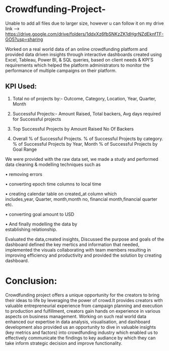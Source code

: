 # Crowdfunding-Project-
Unable to add all files due to larger size, however u can follow it on my drive link --> https://drive.google.com/drive/folders/1ddxXz6fbSNKzZK1dHgrNZdEknfTF-GO5?usp=sharing

Worked on a real world data of an online crowdfunding platform and provided data driven insights through interactive dashboards created using Excel, Tableau, Power BI, & SQL queries, based on client needs & KPI'S requirements which helped the platform administrators to monitor the  performance of multiple campaigns on their platform.

## KPI Used:

1) Total no of projects by:-
    Outcome,
    Category,
    Location,
    Year, Quarter, Month  
    
2) Successful Projects:-
     Amount Raised,
     Total backers,
     Avg days required for 
     Successful projects
     
3) Top Successful Projects by
     Amount Raised
     No Of Backers
     
4) Overall % of Successful Projects.
    % of Successful Projects
      by category.
    % of Successful Projects by 
      Year, Month
     % of Successful Projects by
     Goal Range
     
We were provided with the raw data set, we made a study and performed data cleaning & modelling techniques such as 

• removing errors

• converting epoch time columns to 
   local time 

• creating calendar table on
   created_at column which       
   includes,year, Quarter, month,month 
  no, financial month,financial quarter 
  etc.

• converting goal amount to USD 

• And finally modelling the data by  
  establishing relationship.
  
Evaluated the data,created insights, Discussed the purpose and goals of the dashboard defined the key mertics and information that needed, implemented the visuals 
collaborating with team members resulting in improving efficiency and productivity and provided the solution by creating dashboard.

# Conclusion:
Crowdfunding project offers a unique opportunity for the creators to bring their ideas to life by leveraging the power of crowd.It provides creators with valuable entrepreneurial experience from campaign planning and execution to production and fulfillment, creators gain hands on experience in various aspects on business management.
Working on such real world data enhanced our expertise in data analysis, visualisation, and dashboard development also provided us an opportunity to dive in valuable insights (key metrics and factors) into crowdfunding industry which enabled us to effectively communicate the findings to key audiance by which they can take inform strategic decision and improve functionality.
